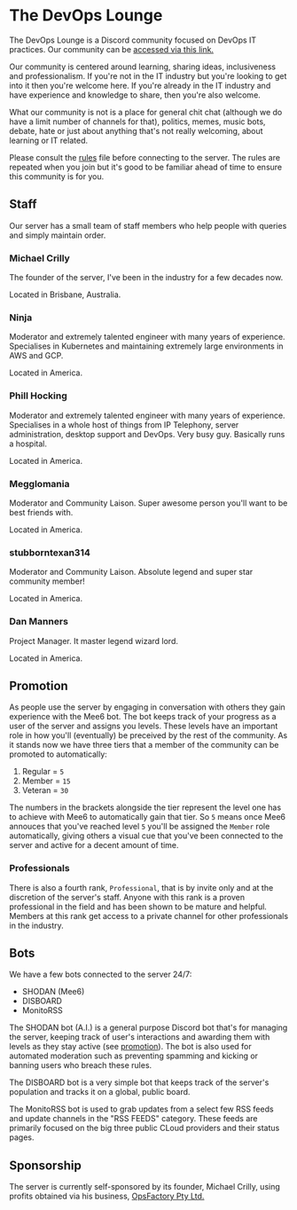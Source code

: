 # The DevOps Lounge

The DevOps Lounge is a Discord community focused on DevOps IT practices. Our community can be [accessed via this link.](https://discord.gg/MTzBvSS)

Our community is centered around learning, sharing ideas, inclusiveness and professionalism. If you're not in the IT industry but you're looking to get into it then you're welcome here. If you're already in the IT industry and have experience and knowledge to share, then you're also welcome.

What our community is not is a place for general chit chat (although we do have a limit number of channels for that), politics, memes, music bots, debate, hate or just about anything that's not really welcoming, about learning or IT related.

Please consult the [rules](/rules.md) file before connecting to the server. The rules are repeated when you join but it's good to be familiar ahead of time to ensure this community is for you.

## Staff

Our server has a small team of staff members who help people with queries and simply maintain order.

### Michael Crilly

The founder of the server, I've been in the industry for a few decades now.

Located in Brisbane, Australia.

### Ninja

Moderator and extremely talented engineer with many years of experience. Specialises in Kubernetes and maintaining extremely large environments in AWS and GCP.

Located in America.

### Phill Hocking

Moderator and extremely talented engineer with many years of experience. Specialises in a whole host of things from IP Telephony, server administration, desktop support and DevOps. Very busy guy. Basically runs a hospital.

Located in America.

### Megglomania

Moderator and Community Laison. Super awesome person you'll want to be best friends with.

Located in America.

### stubborntexan314

Moderator and Community Laison. Absolute legend and super star community member!

Located in America.

### Dan Manners

Project Manager. It master legend wizard lord.

Located in America.

## Promotion

As people use the server by engaging in conversation with others they gain experience with the Mee6 bot. The bot keeps track of your progress as a user of the server and assigns you levels. These levels have an important role in how you'll (eventually) be preceived by the rest of the community. As it stands now we have three tiers that a member of the community can be promoted to automatically:

1. Regular = `5`
1. Member = `15`
1. Veteran = `30`

The numbers in the brackets alongside the tier represent the level one has to achieve with Mee6 to automatically gain that tier. So `5` means once Mee6 annouces that you've reached level `5` you'll be assigned the `Member` role automatically, giving others a visual cue that you've been connected to the server and active for a decent amount of time.

### Professionals

There is also a fourth rank, `Professional`, that is by invite only and at the discretion of the server's staff. Anyone with this rank is a proven professional in the field and has been shown to be mature and helpful. Members at this rank get access to a private channel for other professionals in the industry.

## Bots

We have a few bots connected to the server 24/7:

- SHODAN (Mee6)
- DISBOARD
- MonitoRSS

The SHODAN bot (A.I.) is a general purpose Discord bot that's for managing the server, keeping track of user's interactions and awarding them with levels as they stay active (see [promotion](/promotion.md)). The bot is also used for automated moderation such as preventing spamming and kicking or banning users who breach these rules.

The DISBOARD bot is a very simple bot that keeps track of the server's population and tracks it on a global, public board.

The MonitoRSS bot is used to grab updates from a select few RSS feeds and update channels in the "RSS FEEDS" category. These feeds are primarily focused on the big three public CLoud providers and their status pages.

## Sponsorship

The server is currently self-sponsored by its founder, Michael Crilly, using profits obtained via his business, [OpsFactory Pty Ltd.](https://www.opsfactory.com.au/)
